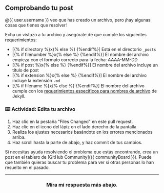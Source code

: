 ## Comprobando tu post

@{{ user.username }} veo que has creado un archivo, pero ¡hay algunas cosas que tienes que resolver!

Echa un vistazo a tu archivo y asegúrate de que cumple los siguientes requerimientos:

- [{% if directory %}x{% else %} {%endif%}] Está en el directorio `_posts` 
- [{% if filenumber %}x{% else %} {%endif%}] El nombre del archivo empieza con el formato correcto para la fecha: AAAA-MM-DD
- [{% if post %}x{% else %} {%endif%}] El nombre del archivo incluye un título de post
- [{% if extension %}x{% else %} {%endif%}] El nombre del archivo incluye la extensión `.md`
- [{% if filename %}x{% else %} {%endif%}] El nombre del archivo cumple con los [requerimientos específicos para nombres de archivo](https://jekyllrb.com/docs/posts/#creating-post-files) de Jekyll.

### :keyboard: Actividad: Edita tu archivo

1. Haz clic en la pestaña "Files Changed" en este pull request.
1. Haz clic en el icono del lápiz en el lado derecho de la pantalla.
1. Realiza los ajustes necesarios basándote en los errores mencionados arriba.
1. Haz scroll hasta la parte de abajo, y haz commit de tus cambios.


Si necesitas ayuda resolviendo el problema que estás encontrando, crea un post en el tablero de [GitHub Community]({{ communityBoard }}). Puede que también quieras buscar tu problema para ver si otras personas lo han resuelto en el pasado.

<hr>
<h3 align="center">Mira mi respuesta más abajo.</h3>